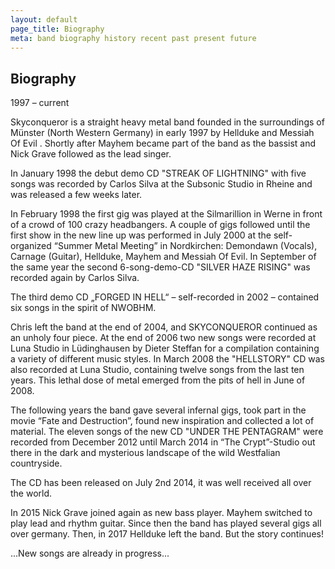 ```yaml
---
layout: default
page_title: Biography
meta: band biography history recent past present future
---
```


Biography
---

1997 – current

Skyconqueror is a straight heavy metal band founded in the surroundings of Münster (North
Western Germany) in early 1997 by Hellduke  and Messiah Of Evil . Shortly after Mayhem
became part of the band as the bassist and Nick Grave followed as the lead
singer.

In January 1998 the debut demo CD "STREAK OF LIGHTNING" with five songs was
recorded by Carlos Silva at the Subsonic Studio in Rheine and was released a few weeks
later.

In February 1998 the first gig was played at the Silmarillion in Werne in front of a crowd of
100 crazy headbangers. A couple of gigs followed until the first show in the new line up was
performed in July 2000 at the self-organized “Summer Metal Meeting” in Nordkirchen:
Demondawn (Vocals), Carnage (Guitar), Hellduke, Mayhem and Messiah Of Evil.
In September of the same year the second 6-song-demo-CD "SILVER HAZE RISING" was
recorded again by Carlos Silva.

The third demo CD „FORGED IN HELL“ – self-recorded in 2002 – contained six songs in the
spirit of NWOBHM.

Chris left the band at the end of 2004, and SKYCONQUEROR continued as an unholy four
piece. At the end of 2006 two new songs were recorded at Luna Studio in Lüdinghausen by
Dieter Steffan for a compilation containing a variety of different music styles.
In March 2008 the "HELLSTORY" CD was also recorded at Luna Studio, containing twelve
songs from the last ten years. This lethal dose of metal emerged from the pits of hell in June
of 2008.

The following years the band gave several infernal gigs, took part in the movie “Fate and
Destruction”, found new inspiration and collected a lot of material.
The eleven songs of the new CD "UNDER THE PENTAGRAM" were recorded from
December 2012 until March 2014 in “The Crypt”-Studio out there in the dark and mysterious
landscape of the wild Westfalian countryside.

The CD has been released on July 2nd 2014, it was well received all over the world.

In 2015 Nick Grave joined again as new bass player. Mayhem switched to play lead and rhythm
guitar. Since then the band has played several gigs all over germany.
Then, in 2017 Hellduke left the band. But the story continues!

...New songs are already in progress...